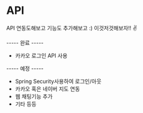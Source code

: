 # API
API 연동도해보고 기능도 추가해보고 :)
이것저것해보자!!
✌

----- 완료 -----
* 카카오 로그인 API 사용

----- 예정 -----
* Spring Security사용하여 로그인/아웃
* 카카오 혹은 네이버 지도 연동
* 웹 채팅기능 추가
* 기타 등등
